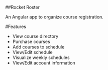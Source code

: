 ##Rocket Roster

An Angular app to organize course registration.

#Features
* View course directory
* Purchase courses
* Add courses to schedule
* View/Edit schedule
* Visualize weekly schedules
* View/Edit account information
